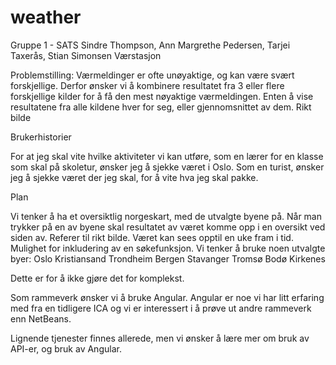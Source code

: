 # weather

Gruppe 1 - SATS
Sindre Thompson, Ann Margrethe Pedersen, Tarjei Taxerås, Stian Simonsen
Værstasjon

Problemstilling:
Værmeldinger er ofte unøyaktige, og kan være svært forskjellige. Derfor ønsker vi å kombinere resultatet fra 3 eller flere forskjellige kilder for å få den mest nøyaktige værmeldingen.
Enten å vise resultatene fra alle kildene hver for seg, eller gjennomsnittet av dem.
Rikt bilde

Brukerhistorier 

For at jeg skal vite hvilke aktiviteter vi kan utføre, som en lærer for en klasse som skal på skoletur, ønsker jeg å sjekke været i Oslo.
Som en turist, ønsker jeg å sjekke været der jeg skal, for å vite hva jeg skal pakke. 




Plan

Vi tenker å ha et oversiktlig norgeskart, med de utvalgte byene på. Når man trykker på en av byene skal resultatet av været komme opp i en oversikt ved siden av. Referer til rikt bilde. Været kan sees opptil en uke fram i tid. Mulighet for inkludering av en søkefunksjon. Vi tenker å bruke noen utvalgte byer:
Oslo
Kristiansand
Trondheim
Bergen
Stavanger
Tromsø
Bodø
Kirkenes

Dette er for å ikke gjøre det for komplekst.

Som rammeverk ønsker vi å bruke Angular. Angular er noe vi har litt erfaring med fra en tidligere ICA og vi er interessert i å prøve ut andre rammeverk enn NetBeans. 

Lignende tjenester finnes allerede, men vi ønsker å lære mer om bruk av API-er, og bruk av Angular.

